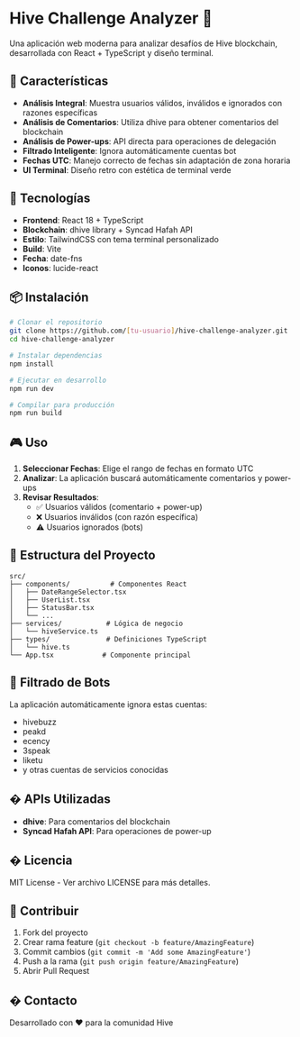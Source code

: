 # Hive Challenge Analyzer 🚀

Una aplicación web moderna para analizar desafíos de Hive blockchain, desarrollada con React + TypeScript y diseño terminal.

## 🎯 Características

- **Análisis Integral**: Muestra usuarios válidos, inválidos e ignorados con razones específicas
- **Análisis de Comentarios**: Utiliza dhive para obtener comentarios del blockchain
- **Análisis de Power-ups**: API directa para operaciones de delegación
- **Filtrado Inteligente**: Ignora automáticamente cuentas bot
- **Fechas UTC**: Manejo correcto de fechas sin adaptación de zona horaria
- **UI Terminal**: Diseño retro con estética de terminal verde

## 🚀 Tecnologías

- **Frontend**: React 18 + TypeScript
- **Blockchain**: dhive library + Syncad Hafah API
- **Estilo**: TailwindCSS con tema terminal personalizado
- **Build**: Vite
- **Fecha**: date-fns
- **Iconos**: lucide-react

## 📦 Instalación

```bash
# Clonar el repositorio
git clone https://github.com/[tu-usuario]/hive-challenge-analyzer.git
cd hive-challenge-analyzer

# Instalar dependencias
npm install

# Ejecutar en desarrollo
npm run dev

# Compilar para producción
npm run build
```

## 🎮 Uso

1. **Seleccionar Fechas**: Elige el rango de fechas en formato UTC
2. **Analizar**: La aplicación buscará automáticamente comentarios y power-ups
3. **Revisar Resultados**:
   - ✅ Usuarios válidos (comentario + power-up)
   - ❌ Usuarios inválidos (con razón específica)
   - ⚠️ Usuarios ignorados (bots)

## 🔧 Estructura del Proyecto

```
src/
├── components/          # Componentes React
│   ├── DateRangeSelector.tsx
│   ├── UserList.tsx
│   ├── StatusBar.tsx
│   └── ...
├── services/           # Lógica de negocio
│   └── hiveService.ts
├── types/              # Definiciones TypeScript
│   └── hive.ts
└── App.tsx            # Componente principal
```

## 🤖 Filtrado de Bots

La aplicación automáticamente ignora estas cuentas:

- hivebuzz
- peakd
- ecency
- 3speak
- liketu
- y otras cuentas de servicios conocidas

## � APIs Utilizadas

- **dhive**: Para comentarios del blockchain
- **Syncad Hafah API**: Para operaciones de power-up

## � Licencia

MIT License - Ver archivo LICENSE para más detalles.

## 🤝 Contribuir

1. Fork del proyecto
2. Crear rama feature (`git checkout -b feature/AmazingFeature`)
3. Commit cambios (`git commit -m 'Add some AmazingFeature'`)
4. Push a la rama (`git push origin feature/AmazingFeature`)
5. Abrir Pull Request

## � Contacto

Desarrollado con ❤️ para la comunidad Hive
